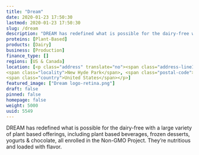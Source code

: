 ```yaml
---
title: "Dream"
date: 2020-01-23 17:50:30
lastmod: 2020-01-23 17:50:30
slug: /dream
description: "DREAM has redefined what is possible for the dairy-free with a large variety of plant based offerings, including plant based beverages, frozen desserts, yogurts & chocolate, all enrolled in the Non-GMO Project. They’re nutritious and loaded with flavor."
proteins: [Plant-Based]
products: [Dairy]
business: [Production]
finance_type: []
regions: [US & Canada]
location: [<p class="address" translate="no"><span class="address-line1">Marcus Avenue</span><br>
<span class="locality">New Hyde Park</span>, <span class="postal-code">11042</span><br>
<span class="country">United States</span></p>]
featured_image: ["Dream logo-retina.png"]
draft: false
pinned: false
homepage: false
weight: 5000
uuid: 5549
---
```

DREAM has redefined what is possible for the dairy-free with a large variety of plant based offerings, including plant based beverages, frozen desserts, yogurts <span class="amp">&</span> chocolate, all enrolled in the Non-GMO Project. They’re nutritious and loaded with flavor.
